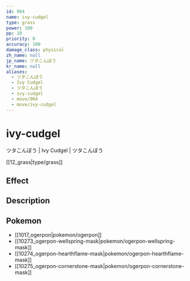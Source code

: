 ```yaml
---
id: 904
name: ivy-cudgel
type: grass
power: 100
pp: 10
priority: 0
accuracy: 100
damage_class: physical
zh_name: null
jp_name: ツタこんぼう
kr_name: null
aliases:
  - ツタこんぼう
  - Ivy Cudgel
  - ツタこんぼう
  - ivy-cudgel
  - move/904
  - move/ivy-cudgel
---
```

# ivy-cudgel
    
ツタこんぼう | Ivy Cudgel | ツタこんぼう

[[12_grass|type/grass]]

## Effect



## Description



## Pokemon

- [[1017_ogerpon|pokemon/ogerpon]]
- [[10273_ogerpon-wellspring-mask|pokemon/ogerpon-wellspring-mask]]
- [[10274_ogerpon-hearthflame-mask|pokemon/ogerpon-hearthflame-mask]]
- [[10275_ogerpon-cornerstone-mask|pokemon/ogerpon-cornerstone-mask]]

